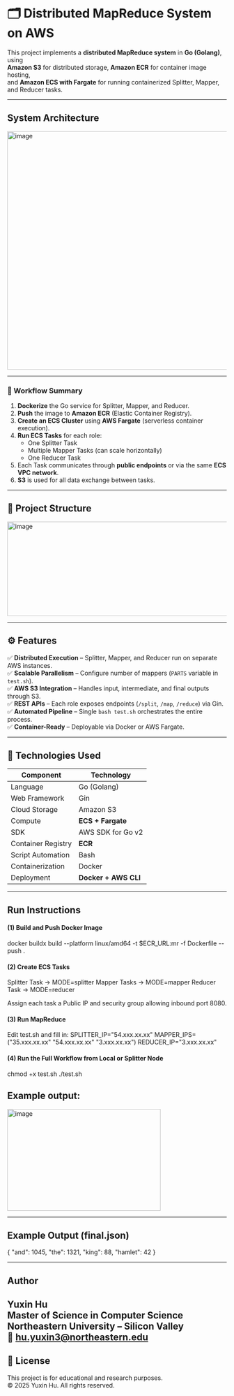 # 🗂️ Distributed MapReduce System on AWS

This project implements a **distributed MapReduce system** in **Go (Golang)**, using  
**Amazon S3** for distributed storage, **Amazon ECR** for container image hosting,  
and **Amazon ECS with Fargate** for running containerized Splitter, Mapper, and Reducer tasks.

---

## System Architecture
<img width="561" height="546" alt="image" src="https://github.com/user-attachments/assets/7dc1949d-4f23-47d0-a47f-7a82cf5bdff6" />


---
### 🧩 Workflow Summary
1. **Dockerize** the Go service for Splitter, Mapper, and Reducer.  
2. **Push** the image to **Amazon ECR** (Elastic Container Registry).  
3. **Create an ECS Cluster** using **AWS Fargate** (serverless container execution).  
4. **Run ECS Tasks** for each role:
   - One Splitter Task
   - Multiple Mapper Tasks (can scale horizontally)
   - One Reducer Task
5. Each Task communicates through **public endpoints** or via the same **ECS VPC network**.
6. **S3** is used for all data exchange between tasks.

---

## 🧱 Project Structure
<img width="635" height="216" alt="image" src="https://github.com/user-attachments/assets/2f798850-2866-47a5-a214-d27877c76965" />

---

## ⚙️ Features

✅ **Distributed Execution** – Splitter, Mapper, and Reducer run on separate AWS instances.  
✅ **Scalable Parallelism** – Configure number of mappers (`PARTS` variable in `test.sh`).  
✅ **AWS S3 Integration** – Handles input, intermediate, and final outputs through S3.  
✅ **REST APIs** – Each role exposes endpoints (`/split`, `/map`, `/reduce`) via Gin.  
✅ **Automated Pipeline** – Single `bash test.sh` orchestrates the entire process.  
✅ **Container-Ready** – Deployable via Docker or AWS Fargate.

---

## 🧰 Technologies Used

| Component         | Technology          |
|-------------------|---------------------|
| Language          | Go (Golang)         |
| Web Framework     | Gin                 |
| Cloud Storage     | Amazon S3           |
| Compute           | **ECS + Fargate**   |
| SDK               | AWS SDK for Go v2   |
| Container Registry| **ECR**             |
| Script Automation | Bash                |
| Containerization  | Docker              |
| Deployment        | **Docker + AWS CLI**|

---

## Run Instructions

#### (1) Build and Push Docker Image
docker buildx build --platform linux/amd64 -t $ECR_URL:mr -f Dockerfile --push .

#### (2) Create ECS Tasks
Splitter Task → MODE=splitter
Mapper Tasks → MODE=mapper
Reducer Task → MODE=reducer

Assign each task a Public IP and security group allowing inbound port 8080.

#### (3) Run MapReduce
Edit test.sh and fill in:
SPLITTER_IP="54.xxx.xx.xx"
MAPPER_IPS=("35.xxx.xx.xx" "54.xxx.xx.xx" "3.xxx.xx.xx")
REDUCER_IP="3.xxx.xx.xx"


#### (4) Run the Full Workflow from Local or Splitter Node

chmod +x test.sh
./test.sh


## Example output:
<img width="352" height="233" alt="image" src="https://github.com/user-attachments/assets/41a45b35-32ff-42a8-8db9-e26b2f6c048f" />


---

## Example Output (final.json)

{
  "and": 1045,
  "the": 1321,
  "king": 88,
  "hamlet": 42
}

---

## Author

**Yuxin Hu**  
Master of Science in Computer Science  
**Northeastern University – Silicon Valley**  
📧 hu.yuxin3@northeastern.edu  
---

## 🧩 License

This project is for educational and research purposes.  
© 2025 Yuxin Hu. All rights reserved.
